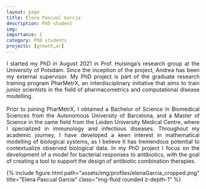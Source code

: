 ```yaml
---
layout: page
title: Elena Pascual Garcia
description: PhD student
img: 
importance: 1
category: PhD students
projects: [growth,ar]
---
```



<div class="row">
    <div class="col-sm mt-3 mt-md-0">
        <p style="text-align: justify">
        I started my PhD in August 2021 in Prof. Huisinga’s research group at the University of Potsdam. Since the 
inception of the project, Andrea has been my external supervisor. My PhD project is part of the graduate research 
training program PharMetrX, an interdisciplinary initiative that aims to train junior scientists in the field of 
pharmacometrics and computational disease modelling. <br> <br>
        Prior to joining PharMetrX, I obtained a Bachelor of Science in Biomedical Sciences from the Autonomous 
University of Barcelona, and a Master of Science in the same field from the Leiden University Medical Centre, where I 
specialized in immunology and infectious diseases. Throughout my academic journey, I have developed a keen interest in 
mathematical modelling of biological systems, as I believe it has tremendous potential to contextualize observed 
biological data. In my PhD project I focus on the development of a model for bacterial responses to antibiotics, with 
the goal of creating a tool to support the design of antibiotic combination therapies. 
        </p>
    </div>
    <div class="col-sm mt-3 mt-md-0">
        {% include figure.html path="assets/img/profiles/elenaGarcia_cropped.png" title="Elena Pascual Garcia" 
class="img-fluid rounded z-depth-1" %}
    </div>
</div>